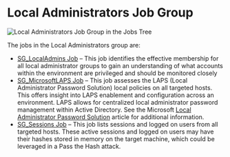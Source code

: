 # Local Administrators Job Group

![Local Administrators Job Group in the Jobs Tree](/img/versioned_docs/accessanalyzer_11.6/accessanalyzer/admin/hostmanagement/jobstree.webp)

The jobs in the Local Administrators group are:

- [SG_LocalAdmins Job](/docs/accessanalyzer/11.6/solutions/windows/privilegedaccounts/localadministrators/sg_localadmins.md)
  – This job identifies the effective membership for all local administrator groups to gain an
  understanding of what accounts within the environment are privileged and should be monitored
  closely
- [SG_MicrosoftLAPS Job](/docs/accessanalyzer/11.6/solutions/windows/privilegedaccounts/localadministrators/sg_microsoftlaps.md)
  – This job assesses the LAPS (Local Administrator Password Solution) local policies on all
  targeted hosts. This offers insight into LAPS enablement and configuration across an environment.
  LAPS allows for centralized local administrator password management within Active Directory. See
  the Microsoft
  [Local Administrator Password Solution](https://learn.microsoft.com/en-us/previous-versions/mt227395(v=msdn.10))
  article for additional information.
- [SG_Sessions Job](/docs/accessanalyzer/11.6/solutions/windows/privilegedaccounts/localadministrators/sg_sessions.md)
  – This job lists sessions and logged on users from all targeted hosts. These active sessions and
  logged on users may have their hashes stored in memory on the target machine, which could be
  leveraged in a Pass the Hash attack.
